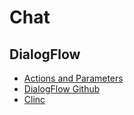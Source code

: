 # Chat
## DialogFlow
* [Actions and Parameters](calendar.google.com/calendar/r?t=AKUaPmbDPtx32MGCr9ZdStrry1x15tjriC3h5JcPu2Y1KFqp2RUAW_n91hJlcRgx2GJ4GAtcdtQa60cXJ9cKbVpw719u0lmejw%3D%3D&sf=true)
* [DialogFlow Github](https://github.com/dialogflow)
* [Clinc](https://clinc.com/ai-technology.html)
